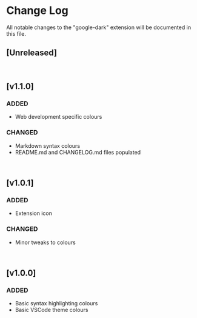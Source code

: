 # **Change Log**

All notable changes to the "google-dark" extension will be documented in this file.

## [Unreleased]

<br />

## **[v1.1.0]**

### ADDED

- Web development specific colours

### CHANGED

- Markdown syntax colours
- README.md and CHANGELOG.md files populated

<br />

## **[v1.0.1]**

### ADDED

- Extension icon

### CHANGED

- Minor tweaks to colours

<br />

## **[v1.0.0]**

### ADDED

- Basic syntax highlighting colours
- Basic VSCode theme colours
